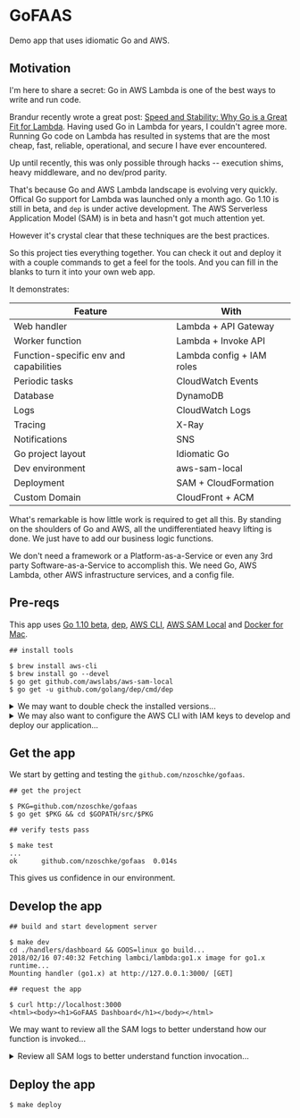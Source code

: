 # GoFAAS

Demo app that uses idiomatic Go and AWS.

## Motivation

I'm here to share a secret: Go in AWS Lambda is one of the best ways to write and run code.

Brandur recently wrote a great post: [Speed and Stability: Why Go is a Great Fit for Lambda](https://brandur.org/go-lambda). Having used Go in Lambda for years, I couldn't agree more. Running Go code on Lambda has resulted in systems that are the most cheap, fast, reliable, operational, and secure I have ever encountered.

Up until recently, this was only possible through hacks -- execution shims, heavy middleware, and no dev/prod parity.

That's because Go and AWS Lambda landscape is evolving very quickly. Offical Go support for Lambda was launched only a month ago. Go 1.10 is still in beta, and `dep` is under active development. The AWS Serverless Application Model (SAM) is in beta and hasn't got much attention yet.

However it's crystal clear that these techniques are the best practices.

So this project ties everything together. You can check it out and deploy it with a couple commands to get a feel for the tools. And you can fill in the blanks to turn it into your own web app.

It demonstrates:

| Feature                                | With                      |
| -------------------------------------- |---------------------------|
| Web handler                            | Lambda + API Gateway      |
| Worker function                        | Lambda + Invoke API       |
| Function-specific env and capabilities | Lambda config + IAM roles |
| Periodic tasks                         | CloudWatch Events         |
| Database                               | DynamoDB                  |
| Logs                                   | CloudWatch Logs           |
| Tracing                                | X-Ray                     |
| Notifications                          | SNS                       |
| Go project layout                      | Idiomatic Go              |
| Dev environment                        | aws-sam-local             |
| Deployment                             | SAM + CloudFormation      |
| Custom Domain                          | CloudFront + ACM          |


What's remarkable is how little work is required to get all this. By standing on the shoulders of Go and AWS, all the undifferentiated heavy lifting is done. We just have to add our business logic functions.

We don't need a framework or a Platform-as-a-Service or even any 3rd party Software-as-a-Service to accomplish this. We need Go, AWS Lambda, other AWS infrastructure services, and a config file.

## Pre-reqs

This app uses [Go 1.10 beta](https://beta.golang.org/), [dep](https://github.com/golang/dep), [AWS CLI](https://aws.amazon.com/cli/), [AWS SAM Local](https://docs.aws.amazon.com/lambda/latest/dg/test-sam-local.html) and [Docker for Mac](https://www.docker.com/docker-mac).

```console
## install tools

$ brew install aws-cli
$ brew install go --devel
$ go get github.com/awslabs/aws-sam-local 
$ go get -u github.com/golang/dep/cmd/dep
```

<details>
<summary>We may want to double check the installed versions...</summary>
&nbsp;

```console
## check versions

$ aws --version
aws-cli/1.14.40 Python/3.6.4 Darwin/17.4.0 botocore/1.8.44

$ docker version
Client:
 Version:	17.12.0-ce
 API version:	1.35
 Go version:	go1.9.2
 Git commit:	c97c6d6
 Built:	Wed Dec 27 20:03:51 2017
 OS/Arch:	darwin/amd64

Server:
 Engine:
  Version:	17.12.0-ce
  API version:	1.35 (minimum version 1.12)
  Go version:	go1.9.2
  Git commit:	c97c6d6
  Built:	Wed Dec 27 20:12:29 2017
  OS/Arch:	linux/amd64
  Experimental:	true

$ go version
go version go1.10rc2 darwin/amd64

$ aws-sam-local -v
sam version snapshot
```
</details>

<details>
<summary>We may also want to configure the AWS CLI with IAM keys to develop and deploy our application...</summary>
&nbsp;

Follow the [Creating an IAM User in Your AWS Account](https://docs.aws.amazon.com/IAM/latest/UserGuide/id_users_create.html) doc to create a IAM user with programmatic access. Call the user `gofaas-admin` and attach the "Administrator Access" policy for now.

Then configure the CLI. Here we are creating a new profile that we can switch to with `export AWS_PROFILE=gofaas`. This will help us isolate our experiments from other AWS work.

```console
## configure the AWS CLI with keys

$ aws configure --profile gofaas
AWS Access Key ID [None]: AKIA................
AWS Secret Access Key [None]: PQN4CWZXXbJEgnrom2fP0Z+z................
Default region name [None]: us-east-1
Default output format [None]: json

## configure this session to use the profile

$ export AWS_PROFILE=gofaas

## verify the profile

$ aws iam get-user
{
    "User": {
        "Path": "/",
        "UserName": "gofaas-admin",
        "UserId": "AIDAJA44LJEOECDPZ3S5U",
        "Arn": "arn:aws:iam::572007530218:user/gofaas-admin",
        "CreateDate": "2018-02-16T16:17:24Z"
    }
}
```
</details>

## Get the app

We start by getting and testing the `github.com/nzoschke/gofaas`.

```console
## get the project

$ PKG=github.com/nzoschke/gofaas
$ go get $PKG && cd $GOPATH/src/$PKG

## verify tests pass

$ make test
...
ok  	github.com/nzoschke/gofaas	0.014s
```

This gives us confidence in our environment.

## Develop the app

```console
## build and start development server

$ make dev
cd ./handlers/dashboard && GOOS=linux go build...
2018/02/16 07:40:32 Fetching lambci/lambda:go1.x image for go1.x runtime...
Mounting handler (go1.x) at http://127.0.0.1:3000/ [GET]
```

```console
## request the app

$ curl http://localhost:3000
<html><body><h1>GoFAAS Dashboard</h1></body></html>
```

We may want to review all the SAM logs to better understand how our function is invoked...

<details>
<summary>Review all SAM logs to better understand function invocation...</summary>
&nbsp;

```console
$ make dev

aws-sam-local local start-api -n env.json
2018/02/16 08:24:33 Connected to Docker 1.35
2018/02/16 08:24:33 Fetching lambci/lambda:go1.x image for go1.x runtime...
go1.x: Pulling from lambci/lambda
Digest: sha256:d77adf847c45dcb5fae3cd93283447fad3f3d51ead024aed0c866a407a206e7c
Status: Image is up to date for lambci/lambda:go1.x

Mounting handler (go1.x) at http://127.0.0.1:3000/ [GET]

You can now browse to the above endpoints to invoke your functions.
You do not need to restart/reload SAM CLI while working on your functions,
changes will be reflected instantly/automatically. You only need to restart
SAM CLI if you update your AWS SAM template.

2018/02/16 08:24:37 Invoking handler (go1.x)
2018/02/16 08:24:37 Decompressing /Users/noah/go/src/github.com/nzoschke/gofaas/handlers/dashboard/handler.zip
2018/02/16 08:24:37 Mounting /private/var/folders/px/fd8j3qvn13gcxw9_nw25pphw0000gn/T/aws-sam-local-1518798277763101448 as /var/task:ro inside runtime container
START RequestId: 0619a836-ce3d-1819-8edc-2005395b83a6 Version: $LATEST
END RequestId: 0619a836-ce3d-1819-8edc-2005395b83a6
REPORT RequestId: 0619a836-ce3d-1819-8edc-2005395b83a6	Duration: 1.56 ms	Billed Duration: 100 ms	Memory Size: 128 MB	Max Memory Used: 5 MB
```
</details>

## Deploy the app

```console
$ make deploy
```